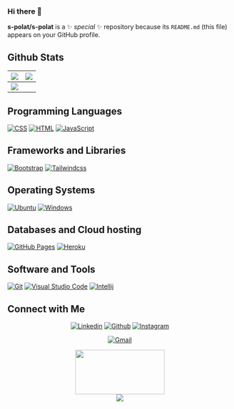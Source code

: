### Hi there 👋


**s-polat/s-polat** is a ✨ _special_ ✨ repository because its `README.md` (this file) appears on your GitHub profile.

## Github Stats

<img src="https://github-readme-stats.vercel.app/api?username=s-polat&&show_icons=true&count_private=true&theme=github_dark">|<img src="https://github-readme-streak-stats.herokuapp.com/?user=s-polat&theme=blueberry_duo"/>
|---|---|
<img src="https://github-readme-stats.vercel.app/api/top-langs/?username=s-polat&layout=compact&theme=github_dark"/>|

## Programming Languages

<p>
    <a href="#"><img alt="CSS" src="https://img.shields.io/badge/CSS%20-%231572B6.svg?logo=css3&logoColor=white"></a>
    <a href="#"><img alt="HTML" src="https://img.shields.io/badge/HTML%20-%23E34F26.svg?logo=html5&logoColor=white"></a>
    <a href="#"><img alt="JavaScript" src="https://img.shields.io/badge/JavaScript%20-%23F7DF1E.svg?logo=javascript&logoColor=black"></a>
</p>

## Frameworks and Libraries
<p>
   <a href="#"><img alt="Bootstrap" src="https://img.shields.io/badge/Bootstrap-563D7C?logo=bootstrap&logoColor=white"></a>
   <a href="#"><img alt="Tailwindcss" src="https://img.shields.io/badge/tailwindcss-%2338B2AC.svg?logo=tailwindcss&logoColor=white"></a>
</p>

## Operating Systems
<p>
	<a href="#"><img alt="Ubuntu" src="https://img.shields.io/badge/Ubuntu_Linux-557C94?logo=ubuntu-linux&logoColor=white"></a>
	<a href="#"><img alt="Windows" src="https://img.shields.io/badge/Windows-0078D6?logo=windows&logoColor=white"></a>
	
</p>


## Databases and Cloud hosting

<p>
    <a href="#"><img alt="GitHub Pages" src="https://img.shields.io/badge/GitHub%20Pages-%23327FC7.svg?logo=github&logoColor=white"></a>
    <a href="#"><img alt="Heroku" src="https://img.shields.io/badge/Heroku%20-%23430098.svg?logo=heroku&logoColor=white"></a>
</p> 

## Software and Tools
<p>
  <a href="#"><img alt="Git" src="https://img.shields.io/badge/Git%20-%23F05033.svg?logo=git&logoColor=white"></a>
  <a href="#"><img alt="Visual Studio Code" src="https://img.shields.io/badge/Visual%20Studio%20Code-0078d7.svg?logo=visual-studio-code&logoColor=white"></a>
<a href="#"><img alt="Intellij" src="https://img.shields.io/badge/IntelliJ&nbsp;IDEA-000000.svg?logo=intellij-idea&logoColor=white"></a>
</p>

## Connect with Me


<p align="center">
  <a href="https://linkedin.com/in/sıddık-polat-a166b8199"><img alt="Linkedin" title="" src="https://img.shields.io/badge/LinkedIn-0077B5?style=for-the-badge&logo=linkedin&logoColor=white"></a>
  <a href="https://github.com/s-polat"><img alt="Github" title="" src="https://img.shields.io/badge/GitHub-100000?style=for-the-badge&logo=github&logoColor=white"></a>
  <a href="https://instagram.com/spolatde"><img alt="Instagram" title="" src="https://img.shields.io/badge/Instagram-E4405F?style=for-the-badge&logo=instagram&logoColor=white"></a>
 </p>
 <p align="center">
  <a href="mailto:spolatde@gmail.com"><img alt="Gmail" title="" src="https://img.shields.io/badge/Gmail-D14836?style=for-the-badge&logo=gmail&logoColor=white"></a>
</p>



<p align="center">
  <img width="200" height="100" src="https://math.sun.ac.za/prodinger/thanks.gif">
	<br/>
	<img src="https://profile-counter.glitch.me/Shwetang550/count.svg" />
</p>
